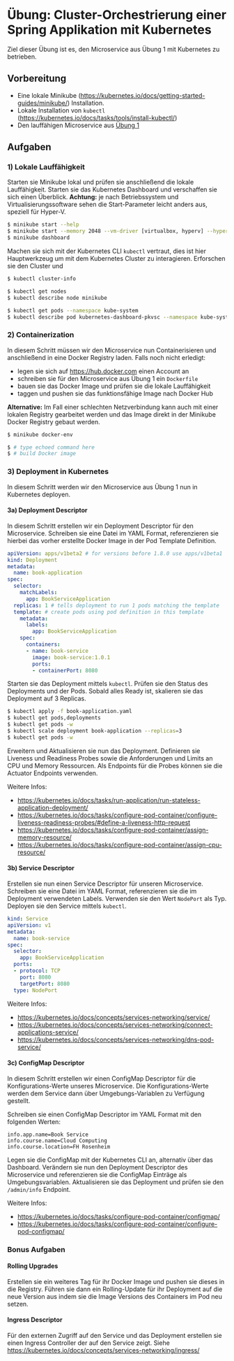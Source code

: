 # Übung: Cluster-Orchestrierung einer Spring Applikation mit Kubernetes

Ziel dieser Übung ist es, den Microservice aus Übung 1 mit Kubernetes zu betrieben.

## Vorbereitung
* Eine lokale Minikube (https://kubernetes.io/docs/getting-started-guides/minikube/) Installation.
* Lokale Installation von `kubectl` (https://kubernetes.io/docs/tasks/tools/install-kubectl/)
* Den lauffähigen Microservice aus [Übung 1](../../01-kommunikation/uebung/)

## Aufgaben

### 1) Lokale Lauffähigkeit

Starten sie Minikube lokal und prüfen sie anschließend die lokale Lauffähigkeit. Starten sie
das Kubernetes Dashboard und verschaffen sie sich einen Überblick. **Achtung:** je nach Betriebssystem
und Virtualisierungssoftware sehen die Start-Parameter leicht anders aus, speziell für Hyper-V.

```bash
$ minikube start --help
$ minikube start --memory 2048 --vm-driver [virtualbox, hyperv] --hyperv-virtual-switch External-LAN
$ minikube dashboard
```

Machen sie sich mit der Kubernetes CLI `kubectl` vertraut, dies ist hier Hauptwerkzeug um
mit dem Kubernetes Cluster zu interagieren. Erforschen sie den Cluster und

```bash
$ kubectl cluster-info

$ kubectl get nodes
$ kubectl describe node minikube

$ kubectl get pods --namespace kube-system
$ kubectl describe pod kubernetes-dashboard-pkvsc --namespace kube-system
```

### 2) Containerization

In diesem Schritt müssen wir den Microservice nun Containerisieren und anschließend in eine Docker
Registry laden. Falls noch nicht erledigt:

* legen sie sich auf https://hub.docker.com einen Account an
* schreiben sie für den Microservice aus Übung 1 ein `Dockerfile`
* bauen sie das Docker Image und prüfen sie die lokale Lauffähigkeit
* taggen und pushen sie das funktionsfähige Image nach Docker Hub

**Alternative:** Im Fall einer schlechten Netzverbindung kann auch mit einer lokalen Registry
gearbeitet werden und das Image direkt in der Minikube Docker Registry gebaut werden.

```bash
$ minikube docker-env

$ # type echoed command here
$ # build Docker image
```

### 3) Deployment in Kubernetes

In diesem Schritt werden wir den Microservice aus Übung 1 nun in Kubernetes deployen.

#### 3a) Deployment Descriptor

In diesem Schritt erstellen wir ein Deployment Descriptor für den Microservice. Schreiben
sie eine Datei im YAML Format, referenzieren sie hierbei das vorher erstellte Docker Image
in der Pod Template Definition.

```yaml
apiVersion: apps/v1beta2 # for versions before 1.8.0 use apps/v1beta1
kind: Deployment
metadata:
  name: book-application
spec:
  selector:
    matchLabels:
      app: BookServiceApplication
  replicas: 1 # tells deployment to run 1 pods matching the template
  template: # create pods using pod definition in this template
    metadata:
      labels:
        app: BookServiceApplication
    spec:
      containers:
      - name: book-service
        image: book-service:1.0.1
        ports:
        - containerPort: 8080
```

Starten sie das Deployment mittels `kubectl`. Prüfen sie den Status des Deployments und
der Pods. Sobald alles Ready ist, skalieren sie das Deployment auf 3 Replicas.

```bash
$ kubectl apply -f book-application.yaml
$ kubectl get pods,deployments
$ kubectl get pods -w
$ kubectl scale deployment book-application --replicas=3
$ kubectl get pods -w
```

Erweitern und Aktualisieren sie nun das Deployment. Definieren sie Liveness und Readiness
Probes sowie die Anforderungen und Limits an CPU und Memory Ressourcen. Als Endpoints
für die Probes können sie die Actuator Endpoints verwenden.

Weitere Infos:
* https://kubernetes.io/docs/tasks/run-application/run-stateless-application-deployment/
* https://kubernetes.io/docs/tasks/configure-pod-container/configure-liveness-readiness-probes/#define-a-liveness-http-request
* https://kubernetes.io/docs/tasks/configure-pod-container/assign-memory-resource/
* https://kubernetes.io/docs/tasks/configure-pod-container/assign-cpu-resource/

#### 3b) Service Descriptor

Erstellen sie nun einen Service Descriptor für unseren Microservice. Schreiben sie
eine Datei im YAML Format, referenzieren sie die im Deployment verwendeten Labels.
Verwenden sie den Wert `NodePort` als Typ. Deployen sie den Service mittels `kubectl`.

```yaml
kind: Service
apiVersion: v1
metadata:
  name: book-service
spec:
  selector:
    app: BookServiceApplication
  ports:
  - protocol: TCP
    port: 8080
    targetPort: 8080
  type: NodePort
```

Weitere Infos:
* https://kubernetes.io/docs/concepts/services-networking/service/
* https://kubernetes.io/docs/concepts/services-networking/connect-applications-service/
* https://kubernetes.io/docs/concepts/services-networking/dns-pod-service/

#### 3c) ConfigMap Descriptor

In diesem Schritt erstellen wir einen ConfigMap Descriptor für die Konfigurations-Werte
unseres Microservice. Die Konfigurations-Werte werden dem Service dann über Umgebungs-Variablen
zu Verfügung gestellt.

Schreiben sie einen ConfigMap Descriptor im YAML Format mit den folgenden Werten:
```
info.app.name=Book Service
info.course.name=Cloud Computing
info.course.location=FH Rosenheim
```

Legen sie die ConfigMap mit der Kubernetes CLI an, alternativ über das Dashboard. Verändern sie
nun den Deployment Descriptor des Microservice und referenzieren sie die ConfigMap Einträge
als Umgebungsvariablen. Aktualisieren sie das Deployment und prüfen sie den `/admin/info` Endpoint.

Weitere Infos:
* https://kubernetes.io/docs/tasks/configure-pod-container/configmap/
* https://kubernetes.io/docs/tasks/configure-pod-container/configure-pod-configmap/

### Bonus Aufgaben

#### Rolling Upgrades

Erstellen sie ein weiteres Tag für ihr Docker Image und pushen sie dieses in die Registry.
Führen sie dann ein Rolling-Update für ihr Deployment auf die neue Version aus indem sie
die Image Versions des Containers im Pod neu setzen.

#### Ingress Descriptor

Für den externen Zugriff auf den Service und das Deployment erstellen sie einen Ingress Controller
der auf den Service zeigt. Siehe https://kubernetes.io/docs/concepts/services-networking/ingress/
